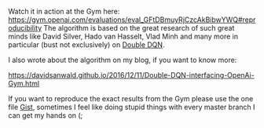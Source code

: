 Watch it in action at the Gym here:
 <https://gym.openai.com/evaluations/eval_GFtDBmuyRjCzcAkBibwYWQ#reproducibility>
The algorithm is based on the great research of such great minds like David Silver, Hado van Hasselt, Vlad Minh and many more in particular (bust not exclusively) on [Double DQN](https://arxiv.org/abs/1509.06461).

I also wrote about the algorithm on my blog, if you want to know more:

<https://davidsanwald.github.io/2016/12/11/Double-DQN-interfacing-OpenAi-Gym.html>

If you want to reproduce the exact results from the Gym please use the one file [Gist][1], sometimes I feel like doing stupid things with every master branch I  can get my hands on (;

  [1]: https://gist.github.com/DavidSanwald/c02eb10aed03bbe376dc90d079aedf6f
